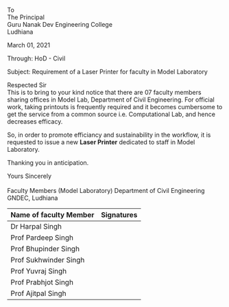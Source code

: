 
To  
The Principal  
Guru Nanak Dev Engineering College  
Ludhiana  

March 01, 2021  

Through: HoD - Civil 

Subject: Requirement of a Laser Printer for faculty in Model Laboratory  

Respected Sir  
This is to bring to your kind notice that there are 07 faculty members sharing offices in 
Model Lab, Department of Civil Engineering. For official work, taking printouts is frequently required
and it becomes cumbersome to get the service from a common source i.e. Computational Lab, and hence 
decreases efficacy.  

So, in order to promote efficiancy and sustainability in the workflow, it is requested to issue a new **Laser Printer**
dedicated to staff in Model Laboratory.  

Thanking you in anticipation.  

Yours Sincerely  
<br>
Faculty Members (Model Laboratory)
Department of Civil Engineering
GNDEC, Ludhiana

| Name of faculty Member | Signatures |
| --- | --- |
| Dr Harpal Singh | |
| Prof Pardeep Singh | |
| Prof Bhupinder Singh | |
| Prof Sukhwinder Singh | |
| Prof Yuvraj Singh | |
| Prof Prabhjot Singh  | |
| Prof Ajitpal Singh | |
